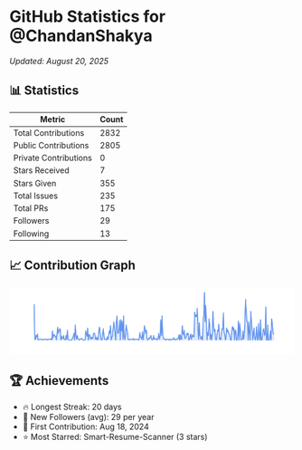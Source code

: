 # GitHub Statistics for @ChandanShakya
*Updated: August 20, 2025*

## 📊 Statistics
| Metric | Count |
|--------|--------|
| Total Contributions | 2832 |
| Public Contributions | 2805 |
| Private Contributions | 0 |
| Stars Received | 7 |
| Stars Given | 355 |
| Total Issues | 235 |
| Total PRs | 175 |
| Followers | 29 |
| Following | 13 |

## 📈 Contribution Graph

![Contribution Graph](./contribution_graph.png)

## 🏆 Achievements

- 🔥 Longest Streak: 20 days
- 👥 New Followers (avg): 29 per year
- 📅 First Contribution: Aug 18, 2024
- ⭐ Most Starred: Smart-Resume-Scanner (3 stars)
